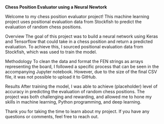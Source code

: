 ****Chess Position Evaluator using a Neural Newtork****

Welcome to my chess position evaluator project! This machine learning project uses positional evaluation data from Stockfish to predict the evaluation of random chess positions.  

Overview
The goal of this project was to build a neural network using Keras and Tensorflow that could take in a chess position and return a predicted evaluation. To achieve this, I sourced positional evaluation data from Stockfish, which was used to train the model.  
  
Methodology
To clean the data and format the FEN strings as arrays representing the board, I followed a specific process that can be seen in the accompanying Jupyter notebook. However, due to the size of the final CSV file, it was not possible to upload it to GitHub.  
  
Results
After training the model, I was able to achieve (placeholder) level of accuracy in predicting the evaluation of random chess positions. The project was both challenging and rewarding, and allowed me to hone my skills in machine learning, Python programming, and deep learning.

Thank you for taking the time to learn about my project. If you have any questions or comments, feel free to reach out.
